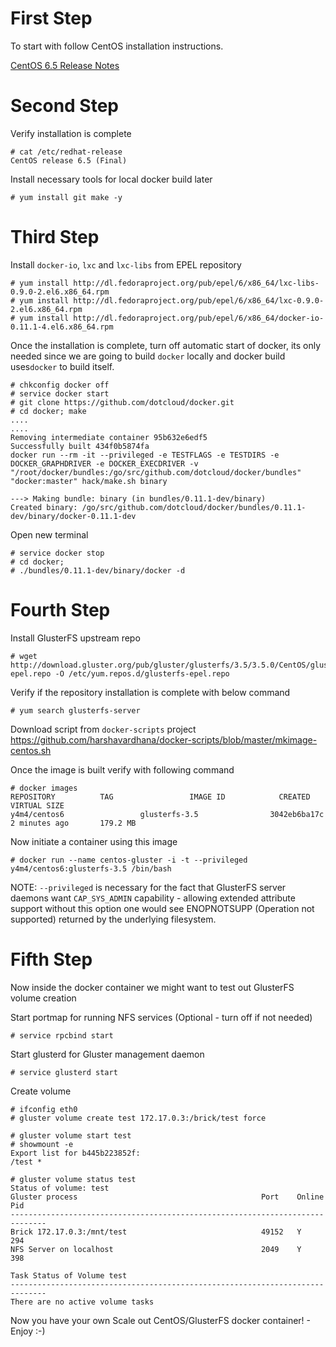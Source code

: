 First Step
====

To start with follow CentOS installation instructions. 

[CentOS 6.5 Release Notes][1]

Second Step
====

Verify installation is complete

    # cat /etc/redhat-release 
    CentOS release 6.5 (Final)

Install necessary tools for local docker build later

    # yum install git make -y

Third Step
====

Install `docker-io`, `lxc` and `lxc-libs` from EPEL repository 

    # yum install http://dl.fedoraproject.org/pub/epel/6/x86_64/lxc-libs-0.9.0-2.el6.x86_64.rpm
    # yum install http://dl.fedoraproject.org/pub/epel/6/x86_64/lxc-0.9.0-2.el6.x86_64.rpm
    # yum install http://dl.fedoraproject.org/pub/epel/6/x86_64/docker-io-0.11.1-4.el6.x86_64.rpm

Once the installation is complete, turn off automatic start of docker, its only needed since we are going to build `docker` locally and docker build uses`docker` to build itself. 

    # chkconfig docker off
    # service docker start
    # git clone https://github.com/dotcloud/docker.git
    # cd docker; make
    ....
    ....
    Removing intermediate container 95b632e6edf5
    Successfully built 434f0b5874fa
    docker run --rm -it --privileged -e TESTFLAGS -e TESTDIRS -e     DOCKER_GRAPHDRIVER -e DOCKER_EXECDRIVER -v "/root/docker/bundles:/go/src/github.com/dotcloud/docker/bundles" "docker:master" hack/make.sh binary
    
    ---> Making bundle: binary (in bundles/0.11.1-dev/binary)
    Created binary: /go/src/github.com/dotcloud/docker/bundles/0.11.1-dev/binary/docker-0.11.1-dev

Open new terminal

    # service docker stop
    # cd docker;
    # ./bundles/0.11.1-dev/binary/docker -d

Fourth Step
=====

Install GlusterFS upstream repo 

    # wget http://download.gluster.org/pub/gluster/glusterfs/3.5/3.5.0/CentOS/glusterfs-epel.repo -O /etc/yum.repos.d/glusterfs-epel.repo
    
Verify if the repository installation is complete with below command

    # yum search glusterfs-server

Download script from `docker-scripts` project https://github.com/harshavardhana/docker-scripts/blob/master/mkimage-centos.sh

Once the image is built verify with following command

    # docker images
    REPOSITORY          TAG                 IMAGE ID            CREATED             VIRTUAL SIZE
    y4m4/centos6                 glusterfs-3.5                3042eb6ba17c        2 minutes ago       179.2 MB

Now initiate a container using this image

    # docker run --name centos-gluster -i -t --privileged y4m4/centos6:glusterfs-3.5 /bin/bash

NOTE: ``--privileged`` is necessary for the fact that GlusterFS server daemons want `CAP_SYS_ADMIN` capability - allowing extended attribute support without this option one would see ENOPNOTSUPP (Operation not supported) returned by the underlying filesystem. 

Fifth Step
====

Now inside the docker container we might want to test out GlusterFS volume creation 

Start portmap for running NFS services (Optional - turn off if not needed)

    # service rpcbind start
    
Start glusterd for Gluster management daemon
  
    # service glusterd start

Create volume

    # ifconfig eth0
    # gluster volume create test 172.17.0.3:/brick/test force
    
    # gluster volume start test
    # showmount -e
    Export list for b445b223852f:
    /test *
    
    # gluster volume status test
    Status of volume: test
    Gluster process                                         Port    Online  Pid
    ------------------------------------------------------------------------------
    Brick 172.17.0.3:/mnt/test                              49152   Y       294
    NFS Server on localhost                                 2049    Y       398

    Task Status of Volume test
    ------------------------------------------------------------------------------
    There are no active volume tasks


Now you have your own Scale out CentOS/GlusterFS docker container! - Enjoy :-)


  [1]: http://wiki.centos.org/Manuals/ReleaseNotes/CentOS6.5
